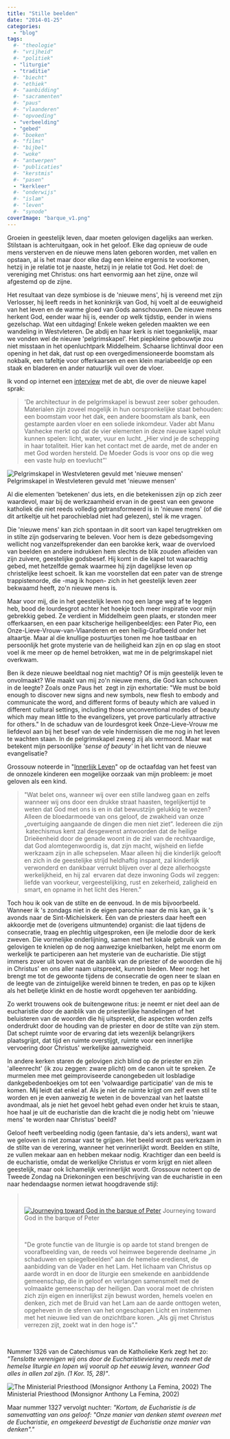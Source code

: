 ```yaml
---
title: "Stille beelden"
date: "2014-01-25"
categories: 
  - "blog"
tags:
  #- "theologie"
  #- "vrijheid"
  #- "politiek"
  - "liturgie"
  - "traditie"
  #- "biecht"
  #- "ethiek"
  #- "aanbidding"
  #- "sacramenten"
  #- "paus"
  #- "vlaanderen"
  #- "opvoeding"
  - "verbeelding"
  - "gebed"
  #- "boeken"
  #- "films"
  #- "bijbel"
  #- "woke"
  #- "antwerpen"
  #- "publicaties"
  #- "kerstmis"
  #- "pasen"
  - "kerkleer"
  #- "onderwijs"
  #- "islam"
  #- "leven"
  #- "synode"
coverImage: "barque_v1.png"
---
```


Groeien in geestelijk leven, daar moeten gelovigen dagelijks aan werken. Stilstaan is achteruitgaan, ook in het geloof. Elke dag opnieuw de oude mens versterven en de nieuwe mens laten geboren worden, met vallen en opstaan, al is het maar door elke dag een kleine ergernis te voorkomen, hetzij in je relatie tot je naaste, hetzij in je relatie tot God. Het doel: de vereniging met Christus: ons hart eenvormig aan het zijne, onze wil afgestemd op de zijne.

Het resultaat van deze symbiose is de 'nieuwe mens', hij is vereend met zijn Verlosser, hij leeft reeds in het koninkrijk van God, hij voelt al de eeuwigheid van het leven en de warme gloed van Gods aanschouwen. De nieuwe mens herkent God, eender waar hij is, eender op welk tijdstip, eender in wiens gezelschap. Wat een uitdaging! Enkele weken geleden maakten we een wandeling in Westvleteren. De abdij en haar kerk is niet toegankelijk, maar we vonden wel de nieuwe 'pelgrimskapel'. Het piepkleine gebouwtje zou niet misstaan in het openluchtpark Middelheim. Schaarse lichtinval door een opening in het dak, dat rust op een overgedimensioneerde boomstam als nokbalk, een tafeltje voor offerkaarsen en een klein mariabeeldje op een staak en bladeren en ander natuurlijk vuil over de vloer.

Ik vond op internet een [interview](http://kerknet.be/admin/files/assets/subsites/5/documenten/Brugge_20_16_mei.pdf) met de abt, die over de nieuwe kapel sprak:

> 'De architectuur in de pelgrimskapel is bewust zeer sober gehouden. Materialen zijn zoveel mogelijk in hun oorspronkelijke staat behouden: een boomstam voor het dak, een andere boomstam als bank, een gestampte aarden vloer en een soliede inkomdeur. Vader abt Manu Vanhecke merkt op dat de vier elementen in deze nieuwe kapel voluit kunnen spelen: licht, water, vuur en lucht. „Hier vind je de schepping in haar totaliteit. Hier kan het contact met de aarde, met de ander en met God worden hersteld. De Moeder Gods is voor ons op die weg een vaste hulp en toevlucht”'

![Pelgrimskapel in Westvleteren gevuld met 'nieuwe mensen'](images/pict02072b2528225291.jpg) Pelgrimskapel in Westvleteren gevuld met 'nieuwe mensen'

Al die elementen 'betekenen' dus iets, en die betekenissen zijn op zich zeer waardevol, maar bij de werkzaamheid ervan in de geest van een gewone katholiek die niet reeds volledig getransformeerd is in 'nieuwe mens' (of die dit artikeltje uit het parochieblad niet had gelezen), stel ik me vragen.

Die 'nieuwe mens' kan zich spontaan in dit soort van kapel terugtrekken om in stilte zijn godservaring te beleven. Voor hem is deze gebedsomgeving wellicht nog vanzelfsprekender dan een barokke kerk, waar de overvloed van beelden en andere indrukken hem slechts de blik zouden afleiden van zijn zuivere, geestelijke godsbesef. Hij komt in die kapel tot waarachtig gebed, met hetzelfde gemak waarmee hij zijn dagelijkse leven op christelijke leest schoeit. Ik kan me voorstellen dat een pater van de strenge trappistenorde, die -mag ik hopen- zich in het geestelijk leven zeer bekwaamd heeft, zo'n nieuwe mens is.

Maar voor mij, die in het geestelijk leven nog een lange weg af te leggen heb, bood de lourdesgrot achter het hoekje toch meer inspiratie voor mijn gebrekkig gebed. Ze verdient in Middelheim geen plaats, er stonden meer offerkaarsen, en een paar kitscherige heiligenbeeldjes: een Pater Pio, een Onze-Lieve-Vrouw-van-Vlaanderen en een heilig-Grafbeeld onder het altaartje. Maar al die knullige postuurtjes tonen me hoe tastbaar en persoonlijk het grote mysterie van de heiligheid kan zijn en op slag en stoot voel ik me meer op de hemel betrokken, wat me in de pelgrimskapel niet overkwam.

Ben ik deze nieuwe beeldtaal nog niet machtig? Of is mijn geestelijk leven te onvolmaakt? Wie maakt van mij zo'n nieuwe mens, die God kan schouwen in de leegte? Zoals onze Paus het  zegt in zijn exhortatie: "We must be bold enough to discover new signs and new symbols, new flesh to embody and communicate the word, and different forms of beauty which are valued in different cultural settings, including those unconventional modes of beauty which may mean little to the evangelizers, yet prove particularly attractive for others." In de schaduw van de lourdesgrot keek Onze-Lieve-Vrouw me liefdevol aan bij het besef van de vele hindernissen die me nog in het leven te wachten staan. In de pelgrimskapel zweeg zij als vermoord. Maar wat betekent mijn persoonlijke _'sense of beauty'_ in het licht van de nieuwe evangelisatie?

Grossouw noteerde in "[Innerlijk Leven](/page/e-boeken/)" op de octaafdag van het feest van de onnozele kinderen een mogelijke oorzaak van mijn probleem: je moet geloven als een kind.

> "Wat belet ons, wanneer wij over een stille landweg gaan en zelfs wanneer wij ons door een drukke straat haasten, tegelijkertijd te weten dat God met ons is en in dat bewustzijn gelukkig te wezen? Alleen de bloedarmoede van ons geloof, de zwakheid van onze „overtuiging aangaande de dingen die men niet ziet”. Iedereen die zijn  katechismus kent zal desgewenst antwoorden dat de heilige Drieëenheid door de genade woont in de ziel van de rechtvaardige, dat God alomtegenwoordig is, dat zijn macht, wijsheid en liefde werkzaam zijn in alle schepselen. Maar alleen hij die kinderlijk gelooft en zich in de geestelijke strijd heldhaftig inspant, zal kinderlijk verwonderd en dankbaar verrukt blijven over al deze allerhoogste werkelijkheid, en hij zal  ervaren dat deze inwoning Gods wil zeggen: liefde van voorkeur, vergeestelijking, rust en zekerheid, zaligheid en smart, en opname in het licht des Heren."

Toch hou ik ook van de stilte en de eenvoud. In de mis bijvoorbeeld. Wanneer ik 's zondags niet in de eigen parochie naar de mis kan, ga ik 's avonds naar de Sint-Michielskerk. Één van de priesters daar heeft een akkoordje met de (overigens uitmuntende) organist: die laat tijdens de consecratie, traag en plechtig uitgesproken, een ijle melodie door de kerk zweven. Die vormelijke onderlijning, samen met het lokale gebruik van de gelovigen te knielen op de nog aanwezige knielbanken, helpt me enorm om werkelijk te participeren aan het mysterie van de eucharistie. Die stijgt immers zover uit boven wat de aanblik van de priester of de woorden die hij in Christus' en ons aller naam uitspreekt, kunnen bieden. Meer nog: het brengt me tot de gewoonte tijdens de consecratie de ogen neer te slaan en de leegte van de zintuigelijke wereld binnen te treden, en pas op te kijken als het belletje klinkt en de hostie wordt opgeheven ter aanbidding.

Zo werkt trouwens ook de buitengewone ritus: je neemt er niet deel aan de eucharistie door de aanblik van de priesterlijke handelingen of het beluisteren van de woorden die hij uitspreekt, die aspecten worden zelfs onderdrukt door de houding van de priester en door de stilte van zijn stem. Dat schept ruimte voor de ervaring dat iets wezenlijk belangrijkers plaatsgrijpt, dat tijd en ruimte overstijgt, ruimte voor een innerlijke vervoering door Christus' werkelijke aanwezigheid.

In andere kerken staren de gelovigen zich blind op de priester en zijn 'alleenrecht' (ik zou zeggen: zware plicht) om de canon uit te spreken. Ze murmelen mee met geimproviseerde canongebeden uit losbladige dankgebedenboekjes om tot een 'volwaardige participatie' van de mis te komen. Mij leidt dat enkel af. Als je niet de ruimte krijgt om zelf even stil te worden en je even aanwezig te weten in de bovenzaal van het laatste avondmaal, als je niet het gevoel hebt gehad even onder het kruis te staan, hoe haal je uit de eucharistie dan die kracht die je nodig hebt om 'nieuwe mens' te worden naar Christus' beeld?

Geloof heeft verbeelding nodig (geen fantasie, da's iets anders), want wat we geloven is niet zomaar vast te grijpen. Het beeld wordt pas werkzaam in de stilte van de verering, wanneer het verinnerlijkt wordt. Beelden en stilte, ze vullen mekaar aan en hebben mekaar nodig. Krachtiger dan een beeld is de eucharistie, omdat de werkelijke Christus er vorm krijgt en niet alleen geestelijk, maar ook lichamelijk verinnerlijkt wordt. Grossouw noteert op de Tweede Zondag na Driekoningen een beschrijving van de eucharistie in een naar hedendaagse normen ietwat hoogdravende stijl:

>  
> 
> [![Journeying toward God in the barque of Peter](images/barque_v1.png?w=225)](http://catholicview.wordpress.com/2009/08/25/diagrams-revised-set/) Journeying toward God in the barque of Peter
> 
>  
> 
> "De grote functie van de liturgie is op aarde tot stand brengen de voorafbeelding van, de reeds vol heimwee begerende deelname „in schaduwen en spiegelbeelden” aan de hemelse eredienst, de aanbidding van de Vader en het Lam. Het lichaam van Christus op aarde wordt in en door de liturgie een smekende en aanbiddende gemeenschap, die in geloof en verlangen samensmelt met de volmaakte gemeenschap der heiligen. Dan vooral moet de christen zich zijn eigen en innerlijkst zijn bewust worden, hemels voelen en denken, zich met de Bruid van het Lam aan de aarde onttogen weten, opgeheven in de sferen van het ongeschapen Licht en instemmen met het nieuwe lied van de onzichtbare koren. „Als gij met Christus verrezen zijt, zoekt wat in den hoge is”."

 

Nummer 1326 van de Catechismus van de Katholieke Kerk zegt het zo: _"Tenslotte verenigen wij ons door de Eucharistieviering nu reeds met de hemelse liturgie en lopen wij vooruit op het eeuwig leven, wanneer God alles in allen zal zijn. (1 Kor. 15, 28)"_.

![The Ministerial Priesthood (Monsignor Anthony La Femina, 2002)](images/theministerialpriesthoodmonsignoranthonylafemina20021.jpg) The Ministerial Priesthood (Monsignor Anthony La Femina, 2002)

Maar nummer 1327 vervolgt nuchter: _"Kortom, de Eucharistie is de samenvatting van ons geloof: "Onze manier van denken stemt overeen met de Eucharistie, en omgekeerd bevestigt de Eucharistie onze manier van denken"."_
